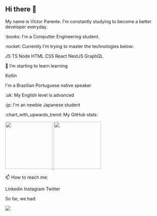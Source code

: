 ## Hi there 👋

<p>My name is Víctor Parente. I'm constantly studying to become a better developer everyday.</p>
<p>:books: I'm a Computter Engineering student.</p>


<p>:rocket: Currently I'm trying to master the technologies below:</p>
<span>
 JS
 TS
 Node
 HTML
 CSS
 React
 NextJS
 GraphQL
</span>


<p>🌱 I’m starting to learn learning</p>
<span>
 Kotlin
</span>


<p>I'm a Brazilian Portuguese native speaker</p>
<p>:uk: My English level is advanced</p>
<p>:jp: I'm an newbie Japanese student</p>


<p>:chart_with_upwards_trend: My GitHub stats:</p>
<a href="https://github.com/parvic">
 <img height="150px" src="https://github-readme-stats.vercel.app/api?username=parvic&show_icons=true&include_all_commits=true&theme=tokyonight" />
 <img height="150px" src="https://github-readme-stats.vercel.app/api/top-langs/?username=parvic&layout=compact&theme=tokyonight" />
</a>

<p>📫 How to reach me:</p>
<span>
 Linkedin
 Instagram
 Twitter
</span>

<p>So far, we had:</p>

![](https://visitor-badge.laobi.icu/badge?page_id=parvic.parvic)


<!--
**parvic/parvic** is a ✨ _special_ ✨ repository because its `README.md` (this file) appears on your GitHub profile.

Here are some ideas to get you started:

- 🔭 I’m currently working on ...
- 🌱 I’m currently learning ...
- 👯 I’m looking to collaborate on ...
- 🤔 I’m looking for help with ...
- 💬 Ask me about ...
- 📫 How to reach me: ...
- 😄 Pronouns: ...
- ⚡ Fun fact: ...
-->
